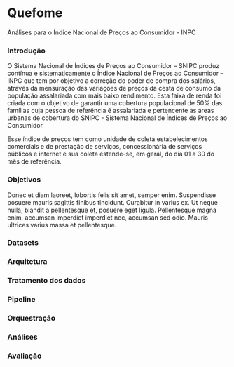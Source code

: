 # Quefome
Análises para o Índice Nacional de Preços ao Consumidor - INPC

### Introdução

O Sistema Nacional de Índices de Preços ao Consumidor – SNIPC produz contínua e sistematicamente o Índice Nacional de Preços ao Consumidor – INPC que tem por objetivo a correção do poder de compra dos salários, através da mensuração das variações de preços da cesta de consumo da população assalariada com mais baixo rendimento. Esta faixa de renda foi criada com o objetivo de garantir uma cobertura populacional de 50% das famílias cuja pessoa de referência é assalariada e pertencente às áreas urbanas de cobertura do SNIPC - Sistema Nacional de Índices de Preços ao Consumidor.

Esse índice de preços tem como unidade de coleta estabelecimentos comerciais e de prestação de serviços, concessionária de serviços públicos e internet e sua coleta estende-se, em geral, do dia 01 a 30 do mês de referência.


### Objetivos

Donec et diam laoreet, lobortis felis sit amet, semper enim. Suspendisse posuere mauris sagittis finibus tincidunt. Curabitur in varius ex. Ut neque nulla, blandit a pellentesque et, posuere eget ligula. Pellentesque magna enim, accumsan imperdiet imperdiet nec, accumsan sed odio. Mauris ultrices varius massa et pellentesque.

### Datasets


### Arquitetura


### Tratamento dos dados


### Pipeline


### Orquestração


### Análises


### Avaliação
